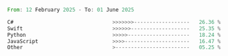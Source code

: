<!--START_SECTION:Languages-->

```rust
From: 12 February 2025 - To: 01 June 2025

C#                                >>>>>>>------------------   26.36 %
Swift                             >>>>>>-------------------   25.35 %
Python                            >>>>>--------------------   18.24 %
JavaScript                        >>>>---------------------   16.47 %
Other                             >------------------------   05.25 %
```

<!--END_SECTION:Languages-->
